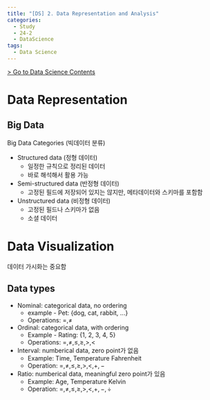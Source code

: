 ```yaml
---
title: "[DS] 2. Data Representation and Analysis"
categories:
  - Study
  - 24-2
  - DataScience
tags:
  - Data Science
---
```


[> Go to Data Science Contents](../)

# Data Representation
## Big Data
Big Data Categories (빅데이터 분류)
- Structured data (정형 데이터)
  - 일정한 규칙으로 정리된 데이터
  - 바로 해석해서 활용 가능
- Semi-structured data (반정형 데이터)
  - 고정된 필드에 저장되어 있지는 않지만, 메타데이터와 스키마를 포함함
- Unstructured data (비정형 데이터)
  - 고정된 필드나 스키마가 없음
  - 소셜 데이터



# Data Visualization
데이터 가시화는 중요함

## Data types
- Nominal: categorical data, no ordering
  - example - Pet: {dog, cat, rabbit, ...}
  - Operations: $=, \neq$
- Ordinal: categorical data, with ordering
  - Example - Rating: {1, 2, 3, 4, 5}
  - Operations: $=, \neq, \leq, \geq, >, <$
- Interval: numberical data, zero point가 없음
  - Example: Time, Temperature Fahrenheit
  - Operation: $=, \neq, \leq, \geq, >, <, +, -$
- Ratio: numberical data, meaningful zero point가 있음
  - Example: Age, Temperature Kelvin
  - Operation: $=, \neq, \leq, \geq, >, <, +, -, \div$